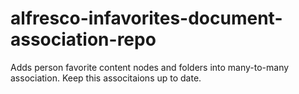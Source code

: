 # alfresco-infavorites-document-association-repo
Adds person favorite content nodes and folders into many-to-many association. Keep this associtaions up to date.
